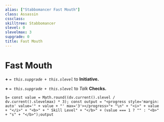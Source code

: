 ```yaml
---
alias: ["Stabbomancer Fast Mouth"]
class: Assassin
cssclass: 
skilltree: Stabbomancer
slevel: 0
slevelmax: 3
supgrade: 0
title: Fast Mouth
---
```


# Fast Mouth
**+** *`= this.supgrade + this.slevel`* to **Initiative.**

**+** *`= this.supgrade + this.slevel`* to *Talk* **Checks.**

`$= const value = Math.round((dv.current().slevel / dv.current().slevelmax) * 3); const output = "<progress style='margin: auto' value='" + value + "' max='3'></progress>"+ "\n" + "<i>" + value + "</i>" + "<b>" + " Skill Level" + "</b>" + (value === 1 ? "" : "<b>" + "s" + "</b>");output`
